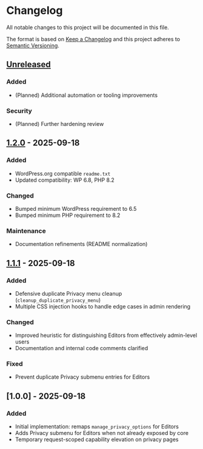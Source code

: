# Changelog

All notable changes to this project will be documented in this file.

The format is based on [Keep a Changelog](https://keepachangelog.com/en/1.1.0/) and this project adheres to [Semantic Versioning](https://semver.org/).

## [Unreleased]
### Added
- (Planned) Additional automation or tooling improvements

### Security
- (Planned) Further hardening review

## [1.2.0] - 2025-09-18
### Added
- WordPress.org compatible `readme.txt`
- Updated compatibility: WP 6.8, PHP 8.2

### Changed
- Bumped minimum WordPress requirement to 6.5
- Bumped minimum PHP requirement to 8.2

### Maintenance
- Documentation refinements (README normalization)

## [1.1.1] - 2025-09-18
### Added
- Defensive duplicate Privacy menu cleanup (`cleanup_duplicate_privacy_menu`)
- Multiple CSS injection hooks to handle edge cases in admin rendering

### Changed
- Improved heuristic for distinguishing Editors from effectively admin-level users
- Documentation and internal code comments clarified

### Fixed
- Prevent duplicate Privacy submenu entries for Editors

## [1.0.0] - 2025-09-18
### Added
- Initial implementation: remaps `manage_privacy_options` for Editors
- Adds Privacy submenu for Editors when not already exposed by core
- Temporary request-scoped capability elevation on privacy pages

[Unreleased]: https://github.com/soderlind/editor-can-manage-privacy-options/compare/v1.2.0...HEAD
[1.2.0]: https://github.com/soderlind/editor-can-manage-privacy-options/compare/v1.1.1...v1.2.0
[1.1.1]: https://github.com/soderlind/editor-can-manage-privacy-options/compare/v1.0.0...v1.1.1
